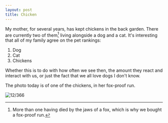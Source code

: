 ```yaml
---
layout: post
title: Chicken
---
```

My mother, for several years, has kept chickens in the back garden. There are currently two of them[^1] living alongside a dog and a cat. It's interesting that all of my family agree on the pet rankings:

1. Dog
2. Cat
3. Chickens

Whether this is to do with how often we see then, the amount they react and interact with us, or just the fact that we all love dogs I don't know.

The photo today is of one of the chickens, in her fox-proof run.
<!--break-->
![12/366](http://media.humanboring.net/photos/2016-01-12.jpeg)

[^1]:	More than one having died by the jaws of a fox, which is why we bought a fox-proof run.